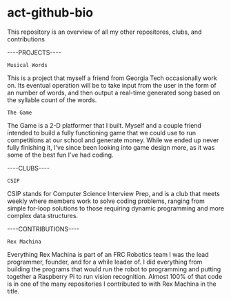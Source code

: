 # act-github-bio
This repository is an overview of all my other repositores, clubs, and contributions

----PROJECTS----

	Musical Words
This is a project that myself a friend from Georgia Tech occasionally work on. Its eventual operation will be to take input from the user in the form of an number of words, and then output a real-time generated song based on the syllable count of the words.

	The Game
The Game is a 2-D platformer that I built. Myself and a couple friend intended to build a fully functioning game that we could use to run competitions at our school and generate money. While we ended up never fully finishing it, I've since been looking into game design more, as it was some of the best fun I've had coding.

----CLUBS----

	CSIP
CSIP stands for Computer Science Interview Prep, and is a club that meets weekly where members work to solve coding problems, ranging from simple for-loop solutions to those requiring dynamic programming and more complex data structures.

----CONTRIBUTIONS----

	Rex Machina
Everything Rex Machina is part of an FRC Robotics team I was the lead programmer, founder, and for a while leader of. I did everything from building the programs that would run the robot to programming and putting together a Raspberry Pi to run vision recognition. Almost 100% of that code is in one of the many repositories I contributed to with Rex Machina in the title.

